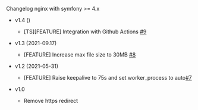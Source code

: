 Changelog nginx with symfony >= 4.x
* v1.4 ()
	* [TS][FEATURE] Integration with Github Actions [#9](https://github.com/opositatest/nginx/pull/9)

* v1.3 (2021-09.17)
	* [FEATURE] Increase max file size to 30MB [#8](https://github.com/opositatest/nginx/pull/8)
	
* v1.2 (2021-05-31)
	* [FEATURE] Raise keepalive to 75s and set worker_process to auto[#7](https://github.com/opositatest/nginx/pull/7)
    
* v1.0
	* Remove https redirect